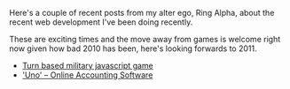 
Here's a couple of recent posts from my alter ego, Ring Alpha, about the
recent web development I've been doing recently.

These are exciting times and the move away from games is welcome right
now given how bad 2010 has been, here's looking forwards to 2011.

- [Turn based military javascript
  game](http://ringalpha.com/blog/contract-turn-based-military-javascript-game/)
- ['Uno' – Online Accounting
  Software](http://ringalpha.com/blog/contract-uno-online-accounting-software/)

